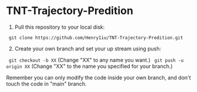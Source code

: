 # TNT-Trajectory-Predition

1. Pull this repository to your local disk:

``` git clone https://github.com/Henry1iu/TNT-Trajectory-Predition.git```

2. Create your own branch and set your up stream using push:

``` git checkout -b XX``` (Change "XX" to any name you want.)
``` git push -u origin XX``` (Change "XX" to the name you specified for your branch.)

Remember you can only modify the code inside your own branch, and don't touch the code in "main" branch.
